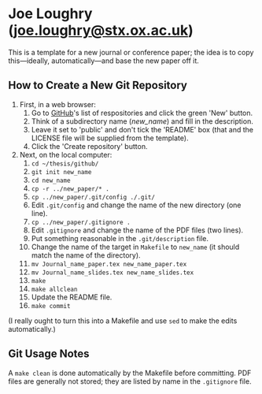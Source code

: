 Joe Loughry (joe.loughry@stx.ox.ac.uk)
===========

This is a template for a new journal or conference paper; the idea is to
copy this&mdash;ideally, automatically&mdash;and base the new paper off it.

How to Create a New Git Repository
----------------------------------

1. First, in a web browser:
    1. Go to [GitHub](https://github.com/jloughry?tab=repositories)'s list
of respositories and click the green 'New' button.
    1. Think of a subdirectory name (*new_name*) and fill in the
description.
    1. Leave it set to 'public' and don't tick the 'README' box (that and
the LICENSE file will be supplied from the template).
    1. Click the 'Create repository' button.
1. Next, on the local computer:
    1. `cd ~/thesis/github/`
    1. `git init new_name`
    1. `cd new_name`
    1. `cp -r ../new_paper/* .`
    1. `cp ../new_paper/.git/config ./.git/`
    1. Edit `.git/config` and change the name of the new directory (one
line).
    1. `cp ../new_paper/.gitignore .`
    1. Edit `.gitignore` and change the name of the PDF files (two lines).
    1. Put something reasonable in the `.git/description` file.
    1. Change the name of the target in `Makefile` to `new_name` (it should
match the name of the directory).
    1. `mv Journal_name_paper.tex new_name_paper.tex`
    1. `mv Journal_name_slides.tex new_name_slides.tex`
    1. `make`
    1. `make allclean`
    1. Update the README file.
    1. `make commit`

(I really ought to turn this into a Makefile and use `sed` to make the
edits automatically.)

Git Usage Notes
---------------

A `make clean` is done automatically by the Makefile before committing. PDF
files are generally not stored; they are listed by name in the `.gitignore`
file.


